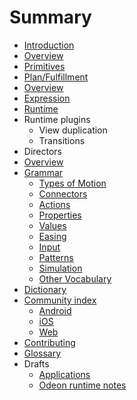 # Summary

* [Introduction](README.md)
* [Overview](concepts/README.md)
* [Primitives](concepts/primitives.md)
* [Plan/Fulfillment](concepts/plan-fulfillment-pattern.md)
* [Overview](specifications/README.md)
* [Expression](specifications/expressions.md)
* [Runtime](specifications/runtime.md)
* Runtime plugins
   * View duplication
   * Transitions
* Directors
* [Overview](material_motion/README.md)
* [Grammar](languages/README.md)
   * [Types of Motion](languages/types_of_motion.md)
   * [Connectors](languages/connectors.md)
   * [Actions](languages/actions.md)
   * [Properties](languages/properties.md)
   * [Values](languages/values.md)
   * [Easing](languages/easing.md)
   * [Input](languages/input.md)
   * [Patterns](languages/patterns.md)
   * [Simulation](languages/simulation.md)
   * [Other Vocabulary](languages/other_vocabulary.md)
* [Dictionary](material_motion/dictionary.md)
* [Community index](community_index/README.md)
   * [Android](community_index/android.md)
   * [iOS](community_index/ios.md)
   * [Web](community_index/web.md)
* [Contributing](CONTRIBUTING.md)
* [Glossary](GLOSSARY.md)
* Drafts
   * [Applications](specifications/applications.md)
   * [Odeon runtime notes](specifications/odeon_runtime.md)

